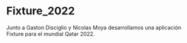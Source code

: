 # Fixture_2022
Junto a Gaston Disciglio y Nicolas Moya desarrollamos una aplicación Fixture para el mundial Qatar 2022. 


